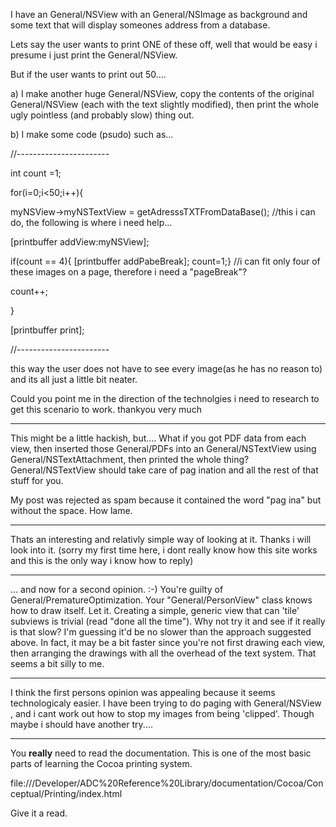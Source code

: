 
I have an General/NSView with an General/NSImage as background and some text that will display someones address from a database. 

Lets say the user wants to print ONE of these off, well that would be easy i presume i just print the General/NSView.

But if the user wants to print out 50....

a) I make another huge General/NSView, copy the contents of the original General/NSView (each with the text slightly modified), then print the whole ugly pointless (and probably slow) thing out.

b) I make some code (psudo) such as...

//-----------------------

int count =1;

for(i=0;i<50;i++){

myNSView->myNSTextView = getAdresssTXTFromDataBase(); //this i can do, the following is where i need help...

[printbuffer  addView:myNSView];

if(count == 4){ [printbuffer addPabeBreak]; count=1;} //i can fit only four of these images on a page, therefore i need a "pageBreak"?

count++;

}

[printbuffer print];


//-----------------------

this way the user does not have to see every image(as he has no reason to) and its all just a little bit neater.

Could you point me in the direction of the technolgies i need to research to get this scenario to work. thankyou very much

----
This might be a little hackish, but.... What if you got PDF data from each view, then inserted those General/PDFs into an General/NSTextView using General/NSTextAttachment, then printed the whole thing? General/NSTextView should take care of pag ination and all the rest of that stuff for you.

My post was rejected as spam because it contained the word "pag ina" but without the space. How lame.

----
Thats an interesting and relativly simple way of looking at it. Thanks i will look into it. (sorry my first time here, i dont really know how this site works and this is the only way i know how to reply)

----

... and now for a second opinion. :-) You're guilty of General/PrematureOptimization. Your "General/PersonView" class knows how to draw itself. Let it. Creating a simple, generic view that can 'tile' subviews is trivial (read "done all the time"). Why not try it and see if it really is that slow? I'm guessing it'd be no slower than the approach suggested above. In fact, it may be a bit faster since you're not first drawing each view, then arranging the drawings with all the overhead of the text system. That seems a bit silly to me.

----

I think the  first persons opinion was appealing because it seems technologicaly easier. I have been trying to do paging with General/NSView , and i cant work out how to stop my images from being 'clipped'. Though maybe i should have another try....

----

You **really** need to read the documentation. This is one of the most basic parts of learning the Cocoa printing system.

file:///Developer/ADC%20Reference%20Library/documentation/Cocoa/Conceptual/Printing/index.html

Give it a read.